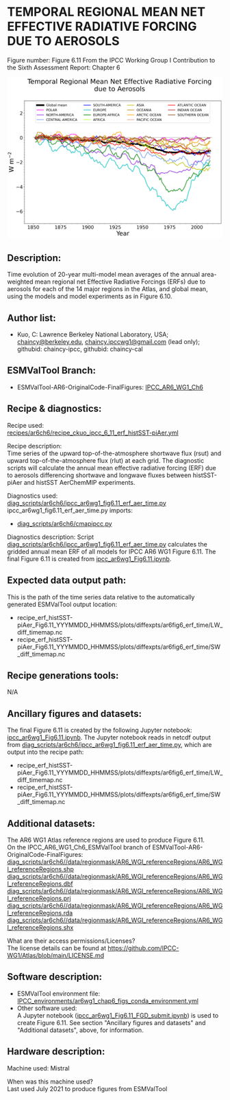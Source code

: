 TEMPORAL REGIONAL MEAN NET EFFECTIVE RADIATIVE FORCING DUE TO AEROSOLS
============

Figure number: Figure 6.11
From the IPCC Working Group I Contribution to the Sixth Assessment Report: Chapter 6

![Figure 6.11](/ar6_wg1_chap6_fig6_11_netERF_time_aer.png?raw=true)


Description:
------------
Time evolution of 20-year multi-model mean averages of the annual area-weighted mean regional net Effective Radiative Forcings (ERFs) due to aerosols for each of the 14 major regions in the Atlas, and global mean, using the models and model experiments as in Figure 6.10.

Author list:
------------
- Kuo, C: Lawrence Berkeley National Laboratory, USA; chaincy@berkeley.edu, chaincy.ipccwg1@gmail.com (lead only); githubid: chaincy-ipcc, githubid: chaincy-cal 


ESMValTool Branch:
------------------
- ESMValTool-AR6-OriginalCode-FinalFigures: [IPCC_AR6_WG1_Ch6](https://github.com/ESMValGroup/ESMValTool-AR6-OriginalCode-FinalFigures/tree/IPCC_AR6_WG1_Ch6_ESMValTool)

Recipe & diagnostics:
---------------------
Recipe used:  
[recipes/ar6ch6/recipe_ckuo_ipcc_6_11_erf_histSST-piAer.yml](https://github.com/ESMValGroup/ESMValTool-AR6-OriginalCode-FinalFigures/blob/IPCC_AR6_WG1_Ch6_ESMValTool/esmvaltool/recipes/ar6ch6/recipe_ckuo_ipcc_6_11_erf_histSST-piAer.yml)

Recipe description:  
Time series of the upward top-of-the-atmosphere shortwave flux (rsut) and upward top-of-the-atmosphere flux (rlut) at each grid. The diagnostic scripts will calculate the annual mean effective radiative forcing (ERF) due to aerosols differencing shortwave and longwave fluxes between histSST-piAer and histSST AerChemMIP experiments.  

Diagnostics used:  
[diag_scripts/ar6ch6/ipcc_ar6wg1_fig6.11_erf_aer_time.py](https://github.com/ESMValGroup/ESMValTool-AR6-OriginalCode-FinalFigures/blob/IPCC_AR6_WG1_Ch6_ESMValTool/esmvaltool/diag_scripts/ar6ch6/ipcc_ar6wg1_fig6.11_erf_aer_time.py)  
ipcc_ar6wg1_fig6.11_erf_aer_time.py imports:   
* [diag_scripts/ar6ch6/cmapipcc.py](https://github.com/ESMValGroup/ESMValTool-AR6-OriginalCode-FinalFigures/blob/IPCC_AR6_WG1_Ch6_ESMValTool/esmvaltool/diag_scripts/ar6ch6/cmapipcc.py) 
 
Diagnostics description:
Script [diag_scripts/ar6ch6/ipcc_ar6wg1_fig6.11_erf_aer_time.py](https://github.com/ESMValGroup/ESMValTool-AR6-OriginalCode-FinalFigures/blob/IPCC_AR6_WG1_Ch6_ESMValTool/esmvaltool/diag_scripts/ar6ch6/ipcc_ar6wg1_fig6.11_erf_aer_time.py) calculates the gridded annual mean ERF of all models for IPCC AR6 WG1 Figure 6.11. 
The final Figure 6.11 is created from [ipcc_ar6wg1_Fig6.11.ipynb](https://github.com/IPCC-WG1/Chapter-6_Fig11/blob/running-mean/ipcc_ar6wg1_Fig6.11.ipynb).


Expected data output path:
--------------------
This is the path of the time series data relative to the automatically generated ESMValTool output location:
- recipe_erf_histSST-piAer_Fig6.11_YYYMMDD_HHMMSS/plots/diffexpts/ar6fig6_erf_time/LW_diff_timemap.nc   
- recipe_erf_histSST-piAer_Fig6.11_YYYMMDD_HHMMSS/plots/diffexpts/ar6fig6_erf_time/SW_diff_timemap.nc   

Recipe generations tools: 
-------------------------  
N/A

Ancillary figures and datasets:
-------------------------------
The final Figure 6.11 is created by the following Jupyter notebook:  
[ipcc_ar6wg1_Fig6.11.ipynb](https://github.com/IPCC-WG1/Chapter-6_Fig11/blob/running-mean/ipcc_ar6wg1_Fig6.11.ipynb).
The Jupyter notebook reads in netcdf output from [diag_scripts/ar6ch6/ipcc_ar6wg1_fig6.11_erf_aer_time.py](https://github.com/ESMValGroup/ESMValTool-AR6-OriginalCode-FinalFigures/blob/IPCC_AR6_WG1_Ch6_ESMValTool/esmvaltool/diag_scripts/ar6ch6/ipcc_ar6wg1_fig6.11_erf_aer_time.py), which are output into the recipe path:  
- recipe_erf_histSST-piAer_Fig6.11_YYYMMDD_HHMMSS/plots/diffexpts/ar6fig6_erf_time/LW_diff_timemap.nc   
- recipe_erf_histSST-piAer_Fig6.11_YYYMMDD_HHMMSS/plots/diffexpts/ar6fig6_erf_time/SW_diff_timemap.nc   

Additional datasets:
--------------------
The AR6 WG1 Atlas reference regions are used to produce Figure 6.11.    
On the IPCC_AR6_WG1_Ch6_ESMValTool branch of ESMValTool-AR6-OriginalCode-FinalFigures:   
[diag_scripts/ar6ch6//data/regionmask/AR6_WGI_referenceRegions/AR6_WGI_referenceRegions.shp](https://github.com/ESMValGroup/ESMValTool-AR6-OriginalCode-FinalFigures/blob/IPCC_AR6_WG1_Ch6_ESMValTool/esmvaltool/diag_scripts/ar6ch6/data/regionmask/AR6_WGI_referenceRegions/AR6_WGI_referenceRegions.shp)  
[diag_scripts/ar6ch6//data/regionmask/AR6_WGI_referenceRegions/AR6_WGI_referenceRegions.dbf](https://github.com/ESMValGroup/ESMValTool-AR6-OriginalCode-FinalFigures/blob/IPCC_AR6_WG1_Ch6_ESMValTool/esmvaltool/diag_scripts/ar6ch6/data/regionmask/AR6_WGI_referenceRegions/AR6_WGI_referenceRegions.dbf)  
[diag_scripts/ar6ch6//data/regionmask/AR6_WGI_referenceRegions/AR6_WGI_referenceRegions.prj](https://github.com/ESMValGroup/ESMValTool-AR6-OriginalCode-FinalFigures/blob/IPCC_AR6_WG1_Ch6_ESMValTool/esmvaltool/diag_scripts/ar6ch6/data/regionmask/AR6_WGI_referenceRegions/AR6_WGI_referenceRegions.prj)  
[diag_scripts/ar6ch6//data/regionmask/AR6_WGI_referenceRegions/AR6_WGI_referenceRegions.rda](https://github.com/ESMValGroup/ESMValTool-AR6-OriginalCode-FinalFigures/blob/IPCC_AR6_WG1_Ch6_ESMValTool/esmvaltool/diag_scripts/ar6ch6/data/regionmask/AR6_WGI_referenceRegions/AR6_WGI_referenceRegions.rda)  
[diag_scripts/ar6ch6//data/regionmask/AR6_WGI_referenceRegions/AR6_WGI_referenceRegions.shx](https://github.com/ESMValGroup/ESMValTool-AR6-OriginalCode-FinalFigures/blob/IPCC_AR6_WG1_Ch6_ESMValTool/esmvaltool/diag_scripts/ar6ch6/data/regionmask/AR6_WGI_referenceRegions/AR6_WGI_referenceRegions.shx)  

What are their access permissions/Licenses?  
The license details can be found at https://github.com/IPCC-WG1/Atlas/blob/main/LICENSE.md    

Software description:
---------------------
- ESMValTool environment file: [IPCC_environments/ar6wg1_chap6_figs_conda_environment.yml](https://github.com/ESMValGroup/ESMValTool-AR6-OriginalCode-FinalFigures/tree/main/IPCC_environments/ar6wg1_chap6_figs_conda_environment.yml)
- Other software used:  
A Jupyter notebook ([ipcc_ar6wg1_Fig6.11_FGD_submit.ipynb](https://github.com/ESMValGroup/ESMValTool-AR6-OriginalCode-FinalFigures/tree/main/IPCC_additional_scripts/ipynb/ipcc_ar6wg1_Fig6.11_FGD_submit.ipynb)) is used to create Figure 6.11. See section "Ancillary figures and datasets" and "Additional datasets", above, for information.  

Hardware description:
---------------------
Machine used: Mistral  
 
When was this machine used?  
Last used July 2021 to produce figures from ESMValTool  
